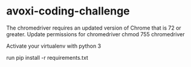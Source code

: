 # avoxi-coding-challenge
The chromedriver requires an updated version of Chrome that is 72 or greater.
Update permissions for chromedriver
chmod 755 chromedriver


Activate your virtualenv with python 3


run pip install -r requirements.txt
